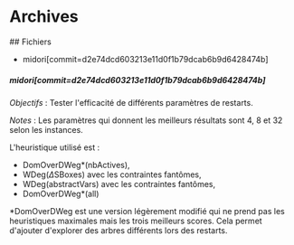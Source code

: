 # Archives

## Fichiers
- midori[commit=d2e74dcd603213e11d0f1b79dcab6b9d6428474b]

##### midori[commit=d2e74dcd603213e11d0f1b79dcab6b9d6428474b]

*Objectifs* : Tester l'efficacité de différents paramètres de restarts.

*Notes* : Les paramètres qui donnent les meilleurs résultats sont 4, 8 et 32 selon les instances.

L'heuristique utilisé est :

- DomOverDWeg*(nbActives),
- WDeg($\Delta$SBoxes) avec les contraintes fantômes,
- WDeg(abstractVars) avec les contraintes fantômes,
- DomOverDWeg*(all)

*DomOverDWeg est une version légèrement modifié qui ne prend pas les heuristiques maximales mais les trois meilleurs scores. Cela permet d'ajouter d'explorer des arbres différents lors des restarts.